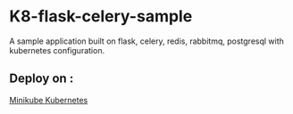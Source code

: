 # K8-flask-celery-sample
A sample application built on flask, celery, redis, rabbitmq, postgresql with kubernetes configuration. 

Deploy on :
-----------

[Minikube Kubernetes](https://github.com/shuklaabhi/K8-flask-celery-sample/blob/master/deploy/kubernetes/DEPLOY.md)
